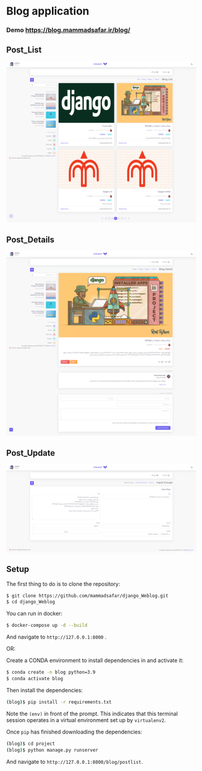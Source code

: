 # Blog application

### Demo https://blog.mammadsafar.ir/blog/

## Post_List
![alt text](./Post_List.png )
## Post_Details
![alt text](./Post_Details.png)
## Post_Update
![alt text](./Post_Update.png)

## Setup

The first thing to do is to clone the repository:

```sh
$ git clone https://github.com/mammadsafar/django_Weblog.git
$ cd django_Weblog
```
You can run in docker:
```sh
$ docker-compose up -d --build
```
And navigate to `http://127.0.0.1:8000` .

OR:

Create a CONDA environment to install dependencies in and activate it:

```sh
$ conda create -n blog python=3.9
$ conda activate blog
```

Then install the dependencies:

```sh
(blog)$ pip install -r requirements.txt
```
Note the `(env)` in front of the prompt. This indicates that this terminal
session operates in a virtual environment set up by `virtualenv2`.

Once `pip` has finished downloading the dependencies:
```sh
(blog)$ cd project
(blog)$ python manage.py runserver
```
And navigate to `http://127.0.0.1:8000/blog/postlist`.
